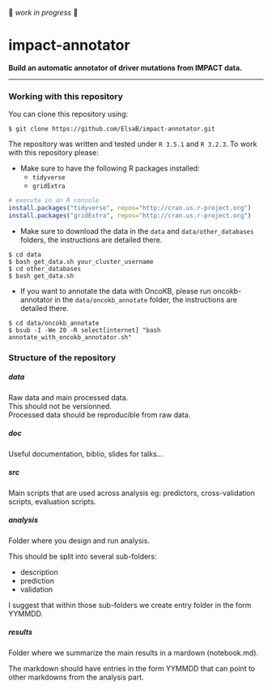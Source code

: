 :construction: *work in progress* :construction:

# impact-annotator

**Build an automatic annotator of driver mutations from IMPACT data.**

***

### Working with this repository
You can clone this repository using:
```shell
$ git clone https://github.com/ElsaB/impact-annotator.git
```

The repository was written and tested under `R 3.5.1` and `R 3.2.3`. To work with this repository please:

* Make sure to have the following R packages installed:
	* `tidyverse`
	* `gridExtra`
```R
# execute in an R console
install.packages("tidyverse", repos="http://cran.us.r-project.org")
install.packages("gridExtra", repos="http://cran.us.r-project.org")
```

* Make sure to download the data in the `data` and `data/other_databases` folders, the instructions are detailed there.
```shell
$ cd data
$ bash get_data.sh your_cluster_username
$ cd other_databases
$ bash get_data.sh
```

* If you want to annotate the data with OncoKB, please run oncokb-annotator in the `data/oncokb_annotate` folder, the instructions are detailed there.
```shell
$ cd data/oncokb_annotate
$ bsub -I -We 20 -R select[internet] "bash annotate_with_oncokb_annotator.sh"
```

### Structure of the repository

##### data
Raw data and main processed data.  
This should not be versionned.  
Processed data should be reproducible from raw data.

##### doc
Useful documentation, biblio, slides for talks...

##### src
Main scripts that are used across analysis eg: predictors, cross-validation scripts, evaluation scripts.

##### analysis
Folder where you design and run analysis.

This should be split into several sub-folders:
* description
* prediction
* validation

I suggest that within those sub-folders we create entry folder in the form YYMMDD.


##### results

Folder where we summarize the main results in a mardown (notebook.md).

The markdown should have entries in the form YYMMDD that can point to other markdowns from the analysis part.
